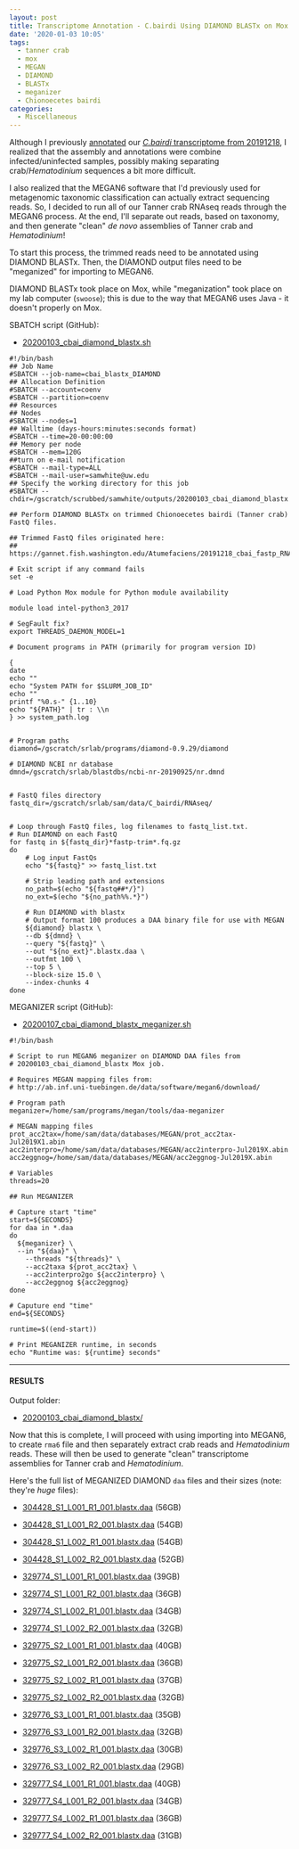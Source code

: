 ```yaml
---
layout: post
title: Transcriptome Annotation - C.bairdi Using DIAMOND BLASTx on Mox and MEGAN6 Meganizer
date: '2020-01-03 10:05'
tags:
  - tanner crab
  - mox
  - MEGAN
  - DIAMOND
  - BLASTx
  - meganizer
  - Chionoecetes bairdi
categories:
  - Miscellaneous
---
```

Although I previously [annotated](https://robertslab.github.io/sams-notebook/2019/12/25/Transcriptome-Annotation-C.bairdi-Trinity-Assembly-Trinotate-on-Mox.html) our [_C.bairdi_ transcriptome from 20191218](https://robertslab.github.io/sams-notebook/2019/12/18/Transcriptome-Assembly-C.bairdi-Trimmed-RNAseq-Using-Trinity-on-Mox.html), I realized that the assembly and annotations were combine infected/uninfected samples, possibly making separating crab/_Hematodinium_ sequences a bit more difficult.

I also realized that the MEGAN6 software that I'd previously used for metagenomic taxonomic classification can actually extract sequencing reads. So, I decided to run all of our Tanner crab RNAseq reads through the MEGAN6 process. At the end, I'll separate out reads, based on taxonomy, and then generate "clean" _de novo_ assemblies of Tanner crab and _Hematodinium_!

To start this process, the trimmed reads need to be annotated using DIAMOND BLASTx. Then, the DIAMOND output files need to be "meganized" for importing to MEGAN6.

DIAMOND BLASTx took place on Mox, while "meganization" took place on my lab computer (`swoose`); this is due to the way that MEGAN6 uses Java - it doesn't properly on Mox.

SBATCH script (GitHub):

- [20200103_cbai_diamond_blastx.sh](https://github.com/RobertsLab/sams-notebook/blob/master/sbatch_scripts/20200103_cbai_diamond_blastx.sh)

```shell
#!/bin/bash
## Job Name
#SBATCH --job-name=cbai_blastx_DIAMOND
## Allocation Definition
#SBATCH --account=coenv
#SBATCH --partition=coenv
## Resources
## Nodes
#SBATCH --nodes=1
## Walltime (days-hours:minutes:seconds format)
#SBATCH --time=20-00:00:00
## Memory per node
#SBATCH --mem=120G
##turn on e-mail notification
#SBATCH --mail-type=ALL
#SBATCH --mail-user=samwhite@uw.edu
## Specify the working directory for this job
#SBATCH --chdir=/gscratch/scrubbed/samwhite/outputs/20200103_cbai_diamond_blastx

## Perform DIAMOND BLASTx on trimmed Chionoecetes bairdi (Tanner crab) FastQ files.

## Trimmed FastQ files originated here:
## https://gannet.fish.washington.edu/Atumefaciens/20191218_cbai_fastp_RNAseq_trimming/

# Exit script if any command fails
set -e

# Load Python Mox module for Python module availability

module load intel-python3_2017

# SegFault fix?
export THREADS_DAEMON_MODEL=1

# Document programs in PATH (primarily for program version ID)

{
date
echo ""
echo "System PATH for $SLURM_JOB_ID"
echo ""
printf "%0.s-" {1..10}
echo "${PATH}" | tr : \\n
} >> system_path.log


# Program paths
diamond=/gscratch/srlab/programs/diamond-0.9.29/diamond

# DIAMOND NCBI nr database
dmnd=/gscratch/srlab/blastdbs/ncbi-nr-20190925/nr.dmnd


# FastQ files directory
fastq_dir=/gscratch/srlab/sam/data/C_bairdi/RNAseq/


# Loop through FastQ files, log filenames to fastq_list.txt.
# Run DIAMOND on each FastQ
for fastq in ${fastq_dir}*fastp-trim*.fq.gz
do
	# Log input FastQs
	echo "${fastq}" >> fastq_list.txt

	# Strip leading path and extensions
	no_path=$(echo "${fastq##*/}")
	no_ext=$(echo "${no_path%%.*}")

	# Run DIAMOND with blastx
	# Output format 100 produces a DAA binary file for use with MEGAN
	${diamond} blastx \
	--db ${dmnd} \
	--query "${fastq}" \
	--out "${no_ext}".blastx.daa \
	--outfmt 100 \
	--top 5 \
	--block-size 15.0 \
	--index-chunks 4
done
```


MEGANIZER script (GitHub):

- [20200107_cbai_diamond_blastx_meganizer.sh](https://github.com/RobertsLab/sams-notebook/blob/master/bash_scripts/20200107_cbai_diamond_blastx_meganizer.sh)

```shell
#!/bin/bash

# Script to run MEGAN6 meganizer on DIAMOND DAA files from
# 20200103_cbai_diamond_blastx Mox job.

# Requires MEGAN mapping files from:
# http://ab.inf.uni-tuebingen.de/data/software/megan6/download/

# Program path
meganizer=/home/sam/programs/megan/tools/daa-meganizer

# MEGAN mapping files
prot_acc2tax=/home/sam/data/databases/MEGAN/prot_acc2tax-Jul2019X1.abin
acc2interpro=/home/sam/data/databases/MEGAN/acc2interpro-Jul2019X.abin
acc2eggnog=/home/sam/data/databases/MEGAN/acc2eggnog-Jul2019X.abin

# Variables
threads=20

## Run MEGANIZER

# Capture start "time"
start=${SECONDS}
for daa in *.daa
do
  ${meganizer} \
  --in "${daa}" \
	--threads "${threads}" \
	--acc2taxa ${prot_acc2tax} \
	--acc2interpro2go ${acc2interpro} \
	--acc2eggnog ${acc2eggnog}
done

# Caputure end "time"
end=${SECONDS}

runtime=$((end-start))

# Print MEGANIZER runtime, in seconds
echo "Runtime was: ${runtime} seconds"
```

---

#### RESULTS

Output folder:

- [20200103_cbai_diamond_blastx/](https://gannet.fish.washington.edu/Atumefaciens/20200103_cbai_diamond_blastx/)


Now that this is complete, I will proceed with using importing into MEGAN6, to create `rma6` file and then separately extract crab reads and _Hematodinium_ reads. These will then be used to generate "clean" transcriptome assemblies for Tanner crab and _Hematodinium_.

Here's the full list of MEGANIZED DIAMOND `daa` files and their sizes (note: they're _huge_ files):

- [304428_S1_L001_R1_001.blastx.daa](https://gannet.fish.washington.edu/Atumefaciens/20200103_cbai_diamond_blastx/304428_S1_L001_R1_001.blastx.daa) (56GB)

- [304428_S1_L001_R2_001.blastx.daa](https://gannet.fish.washington.edu/Atumefaciens/20200103_cbai_diamond_blastx/304428_S1_L001_R2_001.blastx.daa) (54GB)

- [304428_S1_L002_R1_001.blastx.daa](https://gannet.fish.washington.edu/Atumefaciens/20200103_cbai_diamond_blastx/304428_S1_L002_R1_001.blastx.daa) (54GB)

- [304428_S1_L002_R2_001.blastx.daa](https://gannet.fish.washington.edu/Atumefaciens/20200103_cbai_diamond_blastx/304428_S1_L002_R2_001.blastx.daa) (52GB)

- [329774_S1_L001_R1_001.blastx.daa](https://gannet.fish.washington.edu/Atumefaciens/20200103_cbai_diamond_blastx/329774_S1_L001_R1_001.blastx.daa) (39GB)

- [329774_S1_L001_R2_001.blastx.daa](https://gannet.fish.washington.edu/Atumefaciens/20200103_cbai_diamond_blastx/329774_S1_L001_R2_001.blastx.daa) (36GB)

- [329774_S1_L002_R1_001.blastx.daa](https://gannet.fish.washington.edu/Atumefaciens/20200103_cbai_diamond_blastx/329774_S1_L002_R1_001.blastx.daa) (34GB)

- [329774_S1_L002_R2_001.blastx.daa](https://gannet.fish.washington.edu/Atumefaciens/20200103_cbai_diamond_blastx/329774_S1_L002_R2_001.blastx.daa) (32GB)

- [329775_S2_L001_R1_001.blastx.daa](https://gannet.fish.washington.edu/Atumefaciens/20200103_cbai_diamond_blastx/329775_S2_L001_R1_001.blastx.daa) (40GB)

- [329775_S2_L001_R2_001.blastx.daa](https://gannet.fish.washington.edu/Atumefaciens/20200103_cbai_diamond_blastx/329775_S2_L001_R2_001.blastx.daa) (36GB)

- [329775_S2_L002_R1_001.blastx.daa](https://gannet.fish.washington.edu/Atumefaciens/20200103_cbai_diamond_blastx/329775_S2_L002_R1_001.blastx.daa) (37GB)

- [329775_S2_L002_R2_001.blastx.daa](https://gannet.fish.washington.edu/Atumefaciens/20200103_cbai_diamond_blastx/329775_S2_L002_R2_001.blastx.daa) (32GB)

- [329776_S3_L001_R1_001.blastx.daa](https://gannet.fish.washington.edu/Atumefaciens/20200103_cbai_diamond_blastx/329776_S3_L001_R1_001.blastx.daa) (35GB)

- [329776_S3_L001_R2_001.blastx.daa](https://gannet.fish.washington.edu/Atumefaciens/20200103_cbai_diamond_blastx/329776_S3_L001_R2_001.blastx.daa) (32GB)

- [329776_S3_L002_R1_001.blastx.daa](https://gannet.fish.washington.edu/Atumefaciens/20200103_cbai_diamond_blastx/329776_S3_L002_R1_001.blastx.daa) (30GB)

- [329776_S3_L002_R2_001.blastx.daa](https://gannet.fish.washington.edu/Atumefaciens/20200103_cbai_diamond_blastx/329776_S3_L002_R2_001.blastx.daa) (29GB)

- [329777_S4_L001_R1_001.blastx.daa](https://gannet.fish.washington.edu/Atumefaciens/20200103_cbai_diamond_blastx/329777_S4_L001_R1_001.blastx.daa) (40GB)

- [329777_S4_L001_R2_001.blastx.daa](https://gannet.fish.washington.edu/Atumefaciens/20200103_cbai_diamond_blastx/329777_S4_L001_R2_001.blastx.daa) (34GB)

- [329777_S4_L002_R1_001.blastx.daa](https://gannet.fish.washington.edu/Atumefaciens/20200103_cbai_diamond_blastx/329777_S4_L002_R1_001.blastx.daa) (36GB)

- [329777_S4_L002_R2_001.blastx.daa](https://gannet.fish.washington.edu/Atumefaciens/20200103_cbai_diamond_blastx/329777_S4_L002_R2_001.blastx.daa) (31GB)
